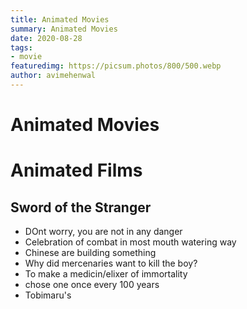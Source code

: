 ```yaml
---
title: Animated Movies
summary: Animated Movies
date: 2020-08-28
tags:
- movie
featuredimg: https://picsum.photos/800/500.webp
author: avimehenwal
---
```


# Animated Movies



# Animated Films

<TagLinks />

## Sword of the Stranger

* DOnt worry, you are not in any danger
* Celebration of combat in most mouth watering way
* Chinese are building something
* Why did mercenaries want to kill the boy?
* To make a medicin/elixer of immortality
* chose one once every 100 years
* Tobimaru's


<Footer />
